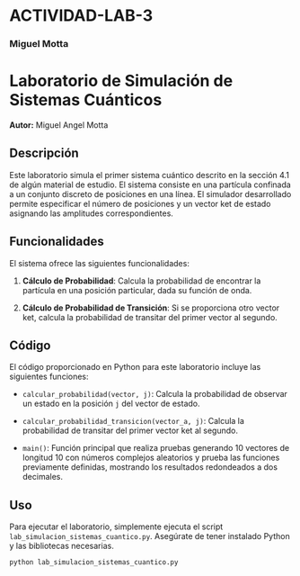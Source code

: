 # ACTIVIDAD-LAB-3
### Miguel Motta
# Laboratorio de Simulación de Sistemas Cuánticos

**Autor:** Miguel Angel Motta

## Descripción

Este laboratorio simula el primer sistema cuántico descrito en la sección 4.1 de algún material de estudio. El sistema consiste en una partícula confinada a un conjunto discreto de posiciones en una línea. El simulador desarrollado permite especificar el número de posiciones y un vector ket de estado asignando las amplitudes correspondientes.

## Funcionalidades

El sistema ofrece las siguientes funcionalidades:

1. **Cálculo de Probabilidad**: Calcula la probabilidad de encontrar la partícula en una posición particular, dada su función de onda.
   
2. **Cálculo de Probabilidad de Transición**: Si se proporciona otro vector ket, calcula la probabilidad de transitar del primer vector al segundo.

## Código

El código proporcionado en Python para este laboratorio incluye las siguientes funciones:

- `calcular_probabilidad(vector, j)`: Calcula la probabilidad de observar un estado en la posición `j` del vector de estado.
  
- `calcular_probabilidad_transicion(vector_a, j)`: Calcula la probabilidad de transitar del primer vector ket al segundo.

- `main()`: Función principal que realiza pruebas generando 10 vectores de longitud 10 con números complejos aleatorios y prueba las funciones previamente definidas, mostrando los resultados redondeados a dos decimales.

## Uso

Para ejecutar el laboratorio, simplemente ejecuta el script `lab_simulacion_sistemas_cuantico.py`. Asegúrate de tener instalado Python y las bibliotecas necesarias.

```bash
python lab_simulacion_sistemas_cuantico.py
